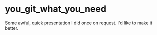 # you_git_what_you_need

Some awful, quick presentation I did once on request. I'd like to make it better.
